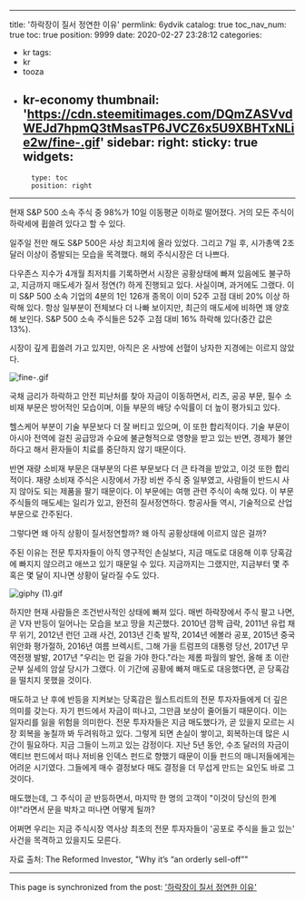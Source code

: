 
---
title: '하락장이 질서 정연한 이유'
permlink: 6ydvik
catalog: true
toc_nav_num: true
toc: true
position: 9999
date: 2020-02-27 23:28:12
categories:
- kr
tags:
- kr
- tooza
- kr-economy
thumbnail: 'https://cdn.steemitimages.com/DQmZASVvdWEJd7hpmQ3tMsasTP6JVCZ6x5U9XBHTxNLie2w/fine-.gif'
sidebar:
    right:
        sticky: true
widgets:
    -
        type: toc
        position: right
---


현재 S&P 500 소속 주식 중 98%가 10일 이동평균 이하로 떨어졌다. 거의 모든 주식이 하락세에 휩쓸려 있다고 할 수 있다.


일주일 전만 해도 S&P 500은 사상 최고치에 올라 있었다. 그리고 7일 후, 시가총액 2조 달러 이상이 증발되는 모습을 목격했다. 해외 주식시장은 더 나쁘다.


다우존스 지수가 4개월 최저치를 기록하면서 시장은 공황상태에 빠져 있음에도 불구하고, 지금까지 매도세가 질서 정연(?) 하게 진행되고 있다. 사실이며, 과거에도 그랬다. 이미 S&P 500 소속 기업의 4분의 1인 126개 종목이 이미 52주 고점 대비 20% 이상 하락해 있다. 항상 일부분이 전체보다 더 나빠 보이지만, 최근의 매도세에 비하면 꽤 양호해 보인다. S&P 500 소속 주식들은 52주 고점 대비 16% 하락해 있다(중간 값은 13%).



시장이 깊게 휩쓸려 가고 있지만, 아직은 온 사방에 선혈이 낭자한 지경에는 이르지 않았다.



![fine-.gif](https://cdn.steemitimages.com/DQmZASVvdWEJd7hpmQ3tMsasTP6JVCZ6x5U9XBHTxNLie2w/fine-.gif)



국채 금리가 하락하고 안전 피난처를 찾아 자금이 이동하면서, 리츠, 공공 부문, 필수 소비재 부문은 방어적인 모습이며, 이들 부문의 배당 수익률이 더 높이 평가되고 있다.


헬스케어 부분이 기술 부문보다 더 잘 버티고 있으며, 이 또한 합리적이다. 기술 부문이 아시아 전역에 걸친 공급망과 수요에 불균형적으로 영향을 받고 있는 반면, 경제가 불안하다고 해서 환자들이 치료를 중단하지 않기 때문이다.


반면 재량 소비재 부문은 대부분의 다른 부문보다 더 큰 타격을 받았고, 이것 또한 합리적이다. 재량 소비재 주식은 시장에서 가장 비싼 주식 중 일부였고, 사람들이 반드시 사지 않아도 되는 제품을 팔기 때문이다. 이 부문에는 여행 관련 주식이 속해 있다. 이 부문 주식들의 매도세는 일리가 있고, 완전히 질서정연하다. 항공사들 역시, 기술적으로 산업 부문으로 간주된다.


그렇다면 왜 아직 상황이 질서정연할까? 왜 아직 공황상태에 이르지 않은 걸까?


주된 이유는 전문 투자자들이 아직 영구적인 손실보다, 지금 매도로 대응해 이후 당혹감에 빠지지 않으려고 애쓰고 있기 때문일 수 있다. 지금까지는 그랬지만, 지금부터 몇 주 혹은 몇 달이 지나면 상황이 달라질 수도 있다.



![giphy (1).gif](https://cdn.steemitimages.com/DQmWjYRKMaTQAss3xcau3EM49rgPwES3nZPPdE6kqDJigeD/giphy%20(1).gif)



하지만 현재 사람들은 조건반사적인 상태에 빠져 있다. 매번 하락장에서 주식 팔고 나면, 곧 V자 반등이 일어나는 모습을 보고 땅을 치곤했다. 2010년 깜짝 급락, 2011년 유럽 채무 위기, 2012년 런던 고래 사건, 2013년 긴축 발작, 2014년 에볼라 공포, 2015년 중국 위안화 평가절하, 2016년 여름 브렉시트, 그해 가을 트럼프의 대통령 당선, 2017년 무역전쟁 발발, 2017년 "우리는 먼 길을 가야 한다."라는 제롬 파월의 발언, 올해 초 이란 군부 실세의 암살 당시가 그랬다. 이 기간에 공황에 빠져 매도로 대응했다면, 곧 당혹감을 떨치지 못했을 것이다.


매도하고 난 후에 반등을 지켜보는 당혹감은 월스트리트의 전문 투자자들에게 더 깊은 의미를 갖는다. 자기 펀드에서 자금이 떠나고, 그만큼 보상이 줄어들기 때문이다. 이는 일자리를 잃을 위험을 의미한다. 전문 투자자들은 지금 매도했다가, 곧 있을지 모르는 시장 회복을 놓칠까 봐 두려워하고 있다. 그렇게 되면 손실이 쌓이고, 회복하는데 많은 시간이 필요하다. 지금 그들이 느끼고 있는 감정이다. 지난 5년 동안, 수조 달러의 자금이 액티브 펀드에서 떠나 저비용 인덱스 펀드로 향했기 때문이 이들 펀드의 매니저들에게는 어려운 시기였다. 그들에게 매수 결정보다 매도 결정을 더 무섭게 만드는 요인도 바로 그것이다.


매도했는데, 그 주식이 곧 반등하면서, 마지막 한 명의 고객이 "이것이 당신의 한계야!"라면서 문을 박차고 떠나면 어떻게 될까?


어쩌면 우리는 지금 주식시장 역사상 최초의 전문 투자자들이 '공포로 주식을 들고 있는' 사건을 목격하고 있을지도 모른다.


자료 출처: The Reformed Investor, "Why it’s “an orderly sell-off”"

- - -

This page is synchronized from the post: ['하락장이 질서 정연한 이유'](https://steemit.com/@pius.pius/6ydvik)
